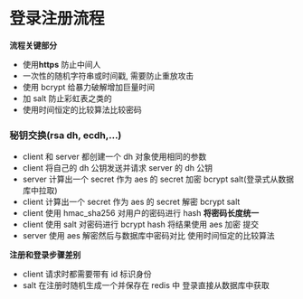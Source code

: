 # 登录注册流程

**流程关键部分**

- 使用**https** 防止中间人
- 一次性的随机字符串或时间戳, 需要防止重放攻击
- 使用 bcrypt 给暴力破解增加巨量时间
- 加 salt 防止彩虹表之类的
- 使用时间恒定的比较算法比较密码

### 秘钥交换(rsa dh, ecdh,...)

- client 和 server 都创建一个 dh 对象使用相同的参数
- client 将自己的 dh 公钥发送并请求 server 的 dh 公钥
- server 计算出一个 secret 作为 aes 的 secret 加密 bcrypt salt(登录式从数据库中拉取)
- client 计算出一个 secret 作为 aes 的 secret 解密 bcrypt salt
- client 使用 hmac_sha256 对用户的密码进行 hash **将密码长度统一**
- client 使用 salt 对密码进行 bcrypt hash 将结果使用 aes 加密 提交
- server 使用 aes 解密然后与数据库中密码对比 使用时间恒定的比较算法

**注册和登录步骤差别**

- client 请求时都需要带有 id 标识身份
- salt 在注册时随机生成一个并保存在 redis 中 登录直接从数据库中获取
